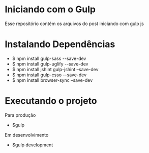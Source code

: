 # Iniciando com o Gulp
Esse repositório contém os arquivos do post iniciando com gulp js

# Instalando Dependências

- $ npm install gulp-sass --save-dev
- $ npm install gulp-uglify --save-dev
- $ npm install jshint gulp-jshint –save-dev
- $ npm install gulp-csso --save-dev
- $ npm install browser-sync –save-dev

# Executando o projeto

Para produção
- $gulp

Em desenvolvimento
- $gulp development
